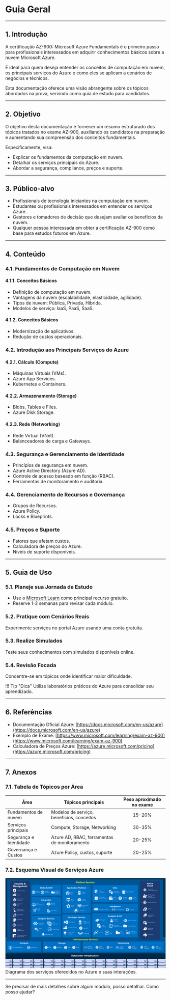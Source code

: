 # Guia Geral

---

## 1. Introdução  

A certificação AZ-900: Microsoft Azure Fundamentals é o primeiro passo para profissionais interessados em adquirir conhecimentos básicos sobre a nuvem Microsoft Azure. 

É ideal para quem deseja entender os conceitos de computação em nuvem, os principais serviços do Azure e como eles se aplicam a cenários de negócios e técnicos.  

Esta documentação oferece uma visão abrangente sobre os tópicos abordados na prova, servindo como guia de estudo para candidatos.  

---

## 2. Objetivo  

O objetivo desta documentação é fornecer um resumo estruturado dos tópicos tratados no exame AZ-900, auxiliando os candidatos na preparação e aumentando sua compreensão dos conceitos fundamentais.  

Especificamente, visa:  
- Explicar os fundamentos da computação em nuvem.  
- Detalhar os serviços principais do Azure.  
- Abordar a segurança, compliance, preços e suporte.  

---

## 3. Público-alvo  

- Profissionais de tecnologia iniciantes na computação em nuvem.  
- Estudantes ou profissionais interessados em entender os serviços Azure.  
- Gestores e tomadores de decisão que desejam avaliar os benefícios da nuvem.  
- Qualquer pessoa interessada em obter a certificação AZ-900 como base para estudos futuros em Azure.  

---

## 4. Conteúdo  

### 4.1. Fundamentos de Computação em Nuvem  

#### 4.1.1. Conceitos Básicos  

  - Definição de computação em nuvem.  
  - Vantagens da nuvem (escalabilidade, elasticidade, agilidade).  
  - Tipos de nuvem: Pública, Privada, Híbrida.  
  - Modelos de serviço: IaaS, PaaS, SaaS.  

#### 4.1.2. Conceitos Básicos  
  - Modernização de aplicativos.  
  - Redução de custos operacionais.  

### 4.2. Introdução aos Principais Serviços do Azure  

#### 4.2.1. Cálculo (Compute)  
  - Máquinas Virtuais (VMs).  
  - Azure App Services.  
  - Kubernetes e Containers.  

#### 4.2.2. Armazenamento (Storage) 
  - Blobs, Tables e Files.  
  - Azure Disk Storage.  

#### 4.2.3. Rede (Networking)
  - Rede Virtual (VNet).  
  - Balanceadores de carga e Gateways.  

### 4.3. Segurança e Gerenciamento de Identidade  
- Princípios de segurança em nuvem.  
- Azure Active Directory (Azure AD).  
- Controle de acesso baseado em função (RBAC).  
- Ferramentas de monitoramento e auditoria.  

### 4.4. Gerenciamento de Recursos e Governança  
- Grupos de Recursos.  
- Azure Policy.  
- Locks e Blueprints.  

### 4.5. Preços e Suporte  
- Fatores que afetam custos.  
- Calculadora de preços do Azure.  
- Níveis de suporte disponíveis.  

---

## 5. Guia de Uso
### 5.1. Planeje sua Jornada de Estudo
   - Use o [Microsoft Learn](https://learn.microsoft.com/) como principal recurso gratuito.  
   - Reserve 1-2 semanas para revisar cada módulo.  

### 5.2. Pratique com Cenários Reais

Experimente serviços no portal Azure usando uma conta gratuita.  

### 5.3. Realize Simulados

Teste seus conhecimentos com simulados disponíveis online.  

### 5.4. Revisão Focada

Concentre-se em tópicos onde identificar maior dificuldade.  

!!! Tip "Dica"
    Utilize laboratórios práticos do Azure para consolidar seu aprendizado.  

---

## 6. Referências  
- Documentação Oficial Azure: [https://docs.microsoft.com/en-us/azure](https://docs.microsoft.com/en-us/azure)  
- Exemplo de Exame: [https://www.microsoft.com/learning/exam-az-900](https://www.microsoft.com/learning/exam-az-900)  
- Calculadora de Preços Azure: [https://azure.microsoft.com/pricing](https://azure.microsoft.com/pricing)  

---

## 7. Anexos  
### 7.1. Tabela de Tópicos por Área  
| Área                   | Tópicos principais                           | Peso aproximado no exame |
| ---------------------- | -------------------------------------------- | :----------------------: |
| Fundamentos de nuvem   | Modelos de serviço, benefícios, conceitos    |          15-20%          |
| Serviços principais    | Compute, Storage, Networking                 |          30-35%          |
| Segurança e Identidade | Azure AD, RBAC, ferramentas de monitoramento |          20-25%          |
| Governança e Custos    | Azure Policy, custos, suporte                |          20-25%          |

### 7.2. Esquema Visual de Serviços Azure

![Azure services](assets/img/azure-services.png)
Diagrama dos serviços oferecidos no Azure e suas interações.  

--- 

Se precisar de mais detalhes sobre algum módulo, posso detalhar. Como posso ajudar?